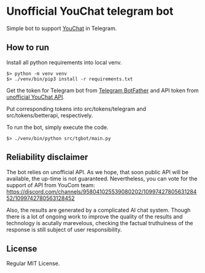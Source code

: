 # Unofficial YouChat telegram bot

Simple bot to support [YouChat](you.com) in Telegram.

## How to run

Install all python requirements into local venv.
```commandline
$> python -m venv venv
$> ./venv/bin/pip3 install -r requirements.txt
```

Get the token for Telegram bot from [Telegram BotFather](https://t.me/BotFather) 
and API token from [unofficial YouChat API](https://api.betterapi.net/about/).

Put corresponding tokens into src/tokens/telegram and src/tokens/betterapi, respectively.

To run the bot, simply execute the code.
```commandline
$> ./venv/bin/python src/tgbot/main.py 
```

## Reliability disclaimer

The bot relies on unofficial API. As we hope, that soon public API will be available, the up-time is not guaranteed. 
Nevertheless, you can vote for the support of API from YouCom team: https://discord.com/channels/958041025539080202/1099742780563128452/1099742780563128452 

Also, the results are generated by a complicated AI chat system. 
Though there is a lot of ongoing work to improve the quality of the results and technology is acutally marevelous, 
checking the factual truthulness of the response is still subject of user responsibility.

## License

Regular MIT License.
